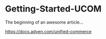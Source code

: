 # Getting-Started-UCOM

The beginning of an awesome article...


https://docs.adyen.com/unified-commerce